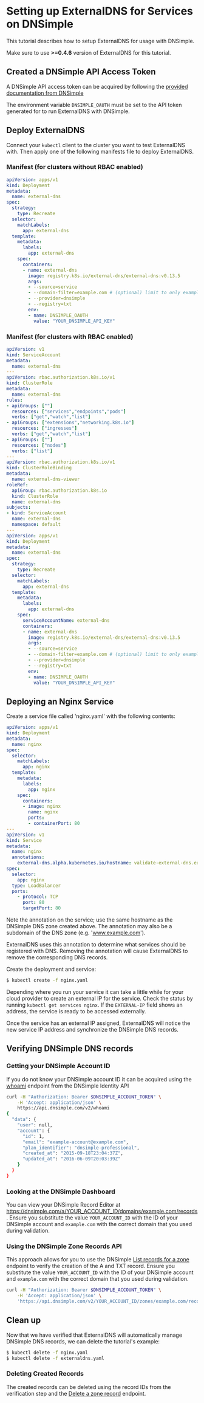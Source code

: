 # Setting up ExternalDNS for Services on DNSimple


This tutorial describes how to setup ExternalDNS for usage with DNSimple.

Make sure to use **>=0.4.6** version of ExternalDNS for this tutorial.

## Created a DNSimple API Access Token

A DNSimple API access token can be acquired by following the [provided documentation from DNSimple](https://support.dnsimple.com/articles/api-access-token/)

The environment variable `DNSIMPLE_OAUTH` must be set to the API token generated for to run ExternalDNS with DNSimple.

## Deploy ExternalDNS

Connect your `kubectl` client to the cluster you want to test ExternalDNS with.
Then apply one of the following manifests file to deploy ExternalDNS.

### Manifest (for clusters without RBAC enabled)
```yaml
apiVersion: apps/v1
kind: Deployment
metadata:
  name: external-dns
spec:
  strategy:
    type: Recreate
  selector:
    matchLabels:
      app: external-dns
  template:
    metadata:
      labels:
        app: external-dns
    spec:
      containers:
      - name: external-dns
        image: registry.k8s.io/external-dns/external-dns:v0.13.5
        args:
        - --source=service
        - --domain-filter=example.com # (optional) limit to only example.com domains; change to match the zone you create in DNSimple.
        - --provider=dnsimple
        - --registry=txt
        env:
        - name: DNSIMPLE_OAUTH
          value: "YOUR_DNSIMPLE_API_KEY"
```

### Manifest (for clusters with RBAC enabled)

```yaml
apiVersion: v1
kind: ServiceAccount
metadata:
  name: external-dns
---
apiVersion: rbac.authorization.k8s.io/v1
kind: ClusterRole
metadata:
  name: external-dns
rules:
- apiGroups: [""]
  resources: ["services","endpoints","pods"]
  verbs: ["get","watch","list"]
- apiGroups: ["extensions","networking.k8s.io"]
  resources: ["ingresses"]
  verbs: ["get","watch","list"]
- apiGroups: [""]
  resources: ["nodes"]
  verbs: ["list"]
---
apiVersion: rbac.authorization.k8s.io/v1
kind: ClusterRoleBinding
metadata:
  name: external-dns-viewer
roleRef:
  apiGroup: rbac.authorization.k8s.io
  kind: ClusterRole
  name: external-dns
subjects:
- kind: ServiceAccount
  name: external-dns
  namespace: default
---
apiVersion: apps/v1
kind: Deployment
metadata:
  name: external-dns
spec:
  strategy:
    type: Recreate
  selector:
    matchLabels:
      app: external-dns
  template:
    metadata:
      labels:
        app: external-dns
    spec:
      serviceAccountName: external-dns
      containers:
      - name: external-dns
        image: registry.k8s.io/external-dns/external-dns:v0.13.5
        args:
        - --source=service
        - --domain-filter=example.com # (optional) limit to only example.com domains; change to match the zone you create in DNSimple.
        - --provider=dnsimple
        - --registry=txt
        env:
        - name: DNSIMPLE_OAUTH
          value: "YOUR_DNSIMPLE_API_KEY"
```


## Deploying an Nginx Service

Create a service file called 'nginx.yaml' with the following contents:

```yaml
apiVersion: apps/v1
kind: Deployment
metadata:
  name: nginx
spec:
  selector:
    matchLabels:
      app: nginx
  template:
    metadata:
      labels:
        app: nginx
    spec:
      containers:
      - image: nginx
        name: nginx
        ports:
        - containerPort: 80
---
apiVersion: v1
kind: Service
metadata:
  name: nginx
  annotations:
    external-dns.alpha.kubernetes.io/hostname: validate-external-dns.example.com
spec:
  selector:
    app: nginx
  type: LoadBalancer
  ports:
    - protocol: TCP
      port: 80
      targetPort: 80
```

Note the annotation on the service; use the same hostname as the DNSimple DNS zone created above. The annotation may also be a subdomain
of the DNS zone (e.g. 'www.example.com').

ExternalDNS uses this annotation to determine what services should be registered with DNS.  Removing the annotation will cause ExternalDNS to remove the corresponding DNS records.

Create the deployment and service:

```sh
$ kubectl create -f nginx.yaml
```

Depending where you run your service it can take a little while for your cloud provider to create an external IP for the service. Check the status by running
`kubectl get services nginx`.  If the `EXTERNAL-IP` field shows an address, the service is ready to be accessed externally.

Once the service has an external IP assigned, ExternalDNS will notice the new service IP address and synchronize
the DNSimple DNS records.

## Verifying DNSimple DNS records

### Getting your DNSimple Account ID

If you do not know your DNSimple account ID it can be acquired using the [whoami](https://developer.dnsimple.com/v2/identity/#whoami) endpoint from the DNSimple Identity API

```sh
curl -H "Authorization: Bearer $DNSIMPLE_ACCOUNT_TOKEN" \
    -H 'Accept: application/json' \
    https://api.dnsimple.com/v2/whoami
{
  "data": {
    "user": null,
    "account": {
      "id": 1,
      "email": "example-account@example.com",
      "plan_identifier": "dnsimple-professional",
      "created_at": "2015-09-18T23:04:37Z",
      "updated_at": "2016-06-09T20:03:39Z"
    }
  }
}
```

### Looking at the DNSimple Dashboard

You can view your DNSimple Record Editor at https://dnsimple.com/a/YOUR_ACCOUNT_ID/domains/example.com/records. Ensure you substitute the value `YOUR_ACCOUNT_ID` with the ID of your DNSimple account and `example.com` with the correct domain that you used during validation.

### Using the DNSimple Zone Records API

This approach allows for you to use the DNSimple [List records for a zone](https://developer.dnsimple.com/v2/zones/records/#listZoneRecords) endpoint to verify the creation of the A and TXT record. Ensure you substitute the value `YOUR_ACCOUNT_ID` with the ID of your DNSimple account and `example.com` with the correct domain that you used during validation.

```sh
curl -H "Authorization: Bearer $DNSIMPLE_ACCOUNT_TOKEN" \
    -H 'Accept: application/json' \
    'https://api.dnsimple.com/v2/YOUR_ACCOUNT_ID/zones/example.com/records&name=validate-external-dns'
```

## Clean up

Now that we have verified that ExternalDNS will automatically manage DNSimple DNS records, we can delete the tutorial's example:

```sh
$ kubectl delete -f nginx.yaml
$ kubectl delete -f externaldns.yaml
```

### Deleting Created Records

The created records can be deleted using the record IDs from the verification step and the [Delete a zone record](https://developer.dnsimple.com/v2/zones/records/#deleteZoneRecord) endpoint.
